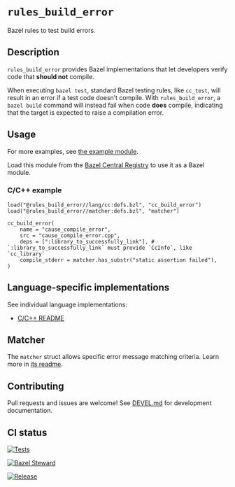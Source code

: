# `rules_build_error`

Bazel rules to test build errors.

## Description

`rules_build_error` provides Bazel implementations that let developers verify code that **should not** compile.

When executing `bazel test`, standard Bazel testing rules, like `cc_test`, will result in an error if a test code doesn’t compile. With `rules_build_error`, a `bazel build` command will instead fail when code **does** compile, indicating that the target is expected to raise a compilation error.

## Usage

For more examples, see [the example module](examples).

Load this module from the [Bazel Central Registry](https://registry.bazel.build/modules/rules_build_error) to use it as a Bazel module.

### C/C++ example

```bazel
load("@rules_build_error//lang/cc:defs.bzl", "cc_build_error")
load("@rules_build_error//matcher:defs.bzl", "matcher")

cc_build_error(
    name = "cause_compile_error",
    src = "cause_compile_error.cpp",
    deps = [":library_to_successfully_link"], # `:library_to_successfully_link` must provide `CcInfo`, like `cc_library`
    compile_stderr = matcher.has_substr("static assertion failed"),
)
```

## Language-specific implementations

See individual language implementations:

- [C/C++ README](lang/cc/README.md)

## Matcher

The `matcher` struct allows specific error message matching criteria. Learn more in [its readme](matcher/README.md).

## Contributing

Pull requests and issues are welcome! See [DEVEL.md](DEVEL.md) for development documentation.

## CI status

[![Tests](https://github.com/yuyawk/rules_build_error/actions/workflows/tests.yml/badge.svg)](https://github.com/yuyawk/rules_build_error/actions/workflows/tests.yml)

[![Bazel Steward](https://github.com/yuyawk/rules_build_error/actions/workflows/bazel-steward.yml/badge.svg)](https://github.com/yuyawk/rules_build_error/actions/workflows/bazel-steward.yml)

[![Release](https://github.com/yuyawk/rules_build_error/actions/workflows/release.yml/badge.svg)](https://github.com/yuyawk/rules_build_error/actions/workflows/release.yml)
